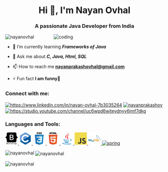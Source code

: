 <h1 align="center">Hi 👋, I'm Nayan Ovhal</h1>
<h3 align="center">A passionate Java Developer from India</h3>

<img align="right" alt="coding" width="350" src="https://giphy.com/gifs/computador-gu-tecnology-bGgsc5mWoryfgKBx1u"> 

<p align="left"> <img src="https://komarev.com/ghpvc/?username=nayanovhal&label=Profile%20views&color=0e75b6&style=flat" alt="nayanovhal" /> </p>

- 🌱 I’m currently learning ***Frameworks of Java***

- 💬 Ask me about ***C, Java, Html, SQL***

- 📫 How to reach me **nayanprakashovhal@gmail.com**

- ⚡ Fun fact **I am funny🤣**

<h3 align="left">Connect with me:</h3>
<p align="left">
<a href="https://linkedin.com/in/https://www.linkedin.com/in/nayan-ovhal-7b3035264" target="blank"><img align="center" src="https://raw.githubusercontent.com/rahuldkjain/github-profile-readme-generator/master/src/images/icons/Social/linked-in-alt.svg" alt="https://www.linkedin.com/in/nayan-ovhal-7b3035264" height="30" width="40" /></a>
<a href="https://instagram.com/nayanprakashov" target="blank"><img align="center" src="https://raw.githubusercontent.com/rahuldkjain/github-profile-readme-generator/master/src/images/icons/Social/instagram.svg" alt="nayanprakashov" height="30" width="40" /></a>
<a href="https://www.youtube.com/c/https://studio.youtube.com/channel/uc6wpd6witeydnyy6jmf7dkg" target="blank"><img align="center" src="https://raw.githubusercontent.com/rahuldkjain/github-profile-readme-generator/master/src/images/icons/Social/youtube.svg" alt="https://studio.youtube.com/channel/uc6wpd6witeydnyy6jmf7dkg" height="30" width="40" /></a>
</p>

<h3 align="left">Languages and Tools:</h3>
<p align="left"> <a href="https://getbootstrap.com" target="_blank" rel="noreferrer"> <img src="https://raw.githubusercontent.com/devicons/devicon/master/icons/bootstrap/bootstrap-plain-wordmark.svg" alt="bootstrap" width="40" height="40"/> </a> <a href="https://www.cprogramming.com/" target="_blank" rel="noreferrer"> <img src="https://raw.githubusercontent.com/devicons/devicon/master/icons/c/c-original.svg" alt="c" width="40" height="40"/> </a> <a href="https://www.w3schools.com/css/" target="_blank" rel="noreferrer"> <img src="https://raw.githubusercontent.com/devicons/devicon/master/icons/css3/css3-original-wordmark.svg" alt="css3" width="40" height="40"/> </a> <a href="https://www.w3.org/html/" target="_blank" rel="noreferrer"> <img src="https://raw.githubusercontent.com/devicons/devicon/master/icons/html5/html5-original-wordmark.svg" alt="html5" width="40" height="40"/> </a> <a href="https://www.java.com" target="_blank" rel="noreferrer"> <img src="https://raw.githubusercontent.com/devicons/devicon/master/icons/java/java-original.svg" alt="java" width="40" height="40"/> </a> <a href="https://developer.mozilla.org/en-US/docs/Web/JavaScript" target="_blank" rel="noreferrer"> <img src="https://raw.githubusercontent.com/devicons/devicon/master/icons/javascript/javascript-original.svg" alt="javascript" width="40" height="40"/> </a> <a href="https://www.mysql.com/" target="_blank" rel="noreferrer"> <img src="https://raw.githubusercontent.com/devicons/devicon/master/icons/mysql/mysql-original-wordmark.svg" alt="mysql" width="40" height="40"/> </a> <a href="https://spring.io/" target="_blank" rel="noreferrer"> <img src="https://www.vectorlogo.zone/logos/springio/springio-icon.svg" alt="spring" width="40" height="40"/> </a> </p>

<p><img align="left" src="https://github-readme-stats.vercel.app/api/top-langs?username=nayanovhal&show_icons=true&locale=en&layout=compact" alt="nayanovhal" /></p>

<p>&nbsp;<img align="center" src="https://github-readme-stats.vercel.app/api?username=nayanovhal&show_icons=true&locale=en" alt="nayanovhal" /></p>

<p><img align="center" src="https://github-readme-streak-stats.herokuapp.com/?user=nayanovhal&" alt="nayanovhal" /></p>
